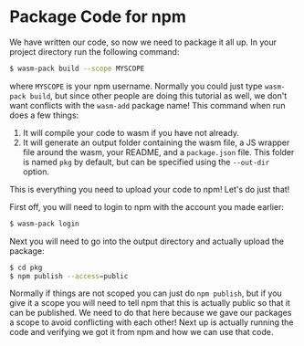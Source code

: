 # Package Code for npm

We have written our code, so now we need to package it all up. In your project directory run the following
command:

```bash
$ wasm-pack build --scope MYSCOPE
```

where `MYSCOPE` is your npm username. Normally you could just type `wasm-pack build`, but since
other people are doing this tutorial as well, we don't want conflicts with the `wasm-add` package
name! This command when run does a few things:

1. It will compile your code to wasm if you have not already.
2. It will generate an output folder containing the wasm file, a JS wrapper file around the wasm, your README,
   and a `package.json` file. This folder is named `pkg` by default, but can be specified using the `--out-dir` option.

This is everything you need to upload your code to npm! Let's do just that!

First off, you will need to login to npm with the account you made earlier:

```bash
$ wasm-pack login
```

Next you will need to go into the output directory and actually upload the package:

```bash
$ cd pkg
$ npm publish --access=public
```

Normally if things are not scoped you can just do `npm publish`, but if you give it a scope
you will need to tell npm that this is actually public so that it can be published. We need to do that here
because we gave our packages a scope to avoid conflicting with each other! Next up is actually running
the code and verifying we got it from npm and how we can use that code.
